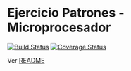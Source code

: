 # Ejercicio Patrones - Microprocesador

[![Build Status](https://travis-ci.com/uqbar-project/eg-microprocesador-xtend.svg?branch=creacionales)](https://travis-ci.com/uqbar-project/eg-microprocesador-xtend) [![Coverage Status](https://coveralls.io/repos/github/uqbar-project/eg-microprocesador-xtend/badge.svg?branch=creacionales&service=github)](https://coveralls.io/github/uqbar-project/eg-microprocesador-xtend?branch=creacionales&service=github)

Ver [README](https://github.com/uqbar-project/eg-microprocesador-xtend/blob/creacionales/README.md)
